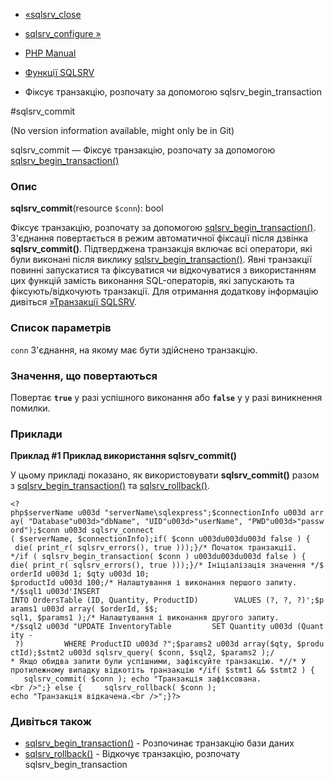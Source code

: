 - [«sqlsrv_close](function.sqlsrv-close.md)
- [sqlsrv_configure »](function.sqlsrv-configure.md)

- [PHP Manual](index.md)
- [Функції SQLSRV](ref.sqlsrv.md)
- Фіксує транзакцію, розпочату за допомогою sqlsrv_begin_transaction

#sqlsrv_commit

(No version information available, might only be in Git)

sqlsrv_commit — Фіксує транзакцію, розпочату за допомогою
[sqlsrv_begin_transaction()](function.sqlsrv-begin-transaction.md)

### Опис

**sqlsrv_commit**(resource `$conn`): bool

Фіксує транзакцію, розпочату за допомогою
[sqlsrv_begin_transaction()](function.sqlsrv-begin-transaction.md).
З'єднання повертається в режим автоматичної фіксації після дзвінка
**sqlsrv_commit()**. Підтверджена транзакція включає всі оператори,
які були виконані після виклику
[sqlsrv_begin_transaction()](function.sqlsrv-begin-transaction.md).
Явні транзакції повинні запускатися та фіксуватися чи відкочуватися з
використанням цих функцій замість виконання SQL-операторів, які
запускають та фіксують/відкочують транзакції. Для отримання
додаткову інформацію дивіться [»Транзакції
SQLSRV](http://msdn.microsoft.com/en-us/library/cc296206.aspx).

### Список параметрів

`conn`
З'єднання, на якому має бути здійснено транзакцію.

### Значення, що повертаються

Повертає **`true`** у разі успішного виконання або **`false`** у
у разі виникнення помилки.

### Приклади

**Приклад #1 Приклад використання **sqlsrv_commit()****

У цьому прикладі показано, як використовувати **sqlsrv_commit()**
разом з
[sqlsrv_begin_transaction()](function.sqlsrv-begin-transaction.md) та
[sqlsrv_rollback()](function.sqlsrv-rollback.md).

` <?php$serverName u003d "serverName\sqlexpress";$connectionInfo u003d array( "Database"u003d>"dbName", "UID"u003d>"userName", "PWD"u003d>"password");$conn u003d sqlsrv_connect ( $serverName, $connectionInfo);if( $conn u003du003du003d false ) {    die( print_r( sqlsrv_errors(), true )));}/* Початок транзакції. */if ( sqlsrv_begin_transaction( $conn ) u003du003du003d false ) {    die( print_r( sqlsrv_errors(), true )));}/* Ініціалізація значення */$orderId u003d 1; $qty u003d 10; $productId u003d 100;/* Налаштування і виконання першого запиту. */$sql1 u003d'INSERT INTO OrdersTable (ID, Quantity, ProductID)        VALUES (?, ?, ?)';$params1 u003d array( $orderId, $$; sql1, $params1 );/* Налаштування і виконання другого запиту. */$sql2 u003d "UPDATE InventoryTable         SET Quantity u003d (Quantity - ?)         WHERE ProductID u003d ?";$params2 u003d array($qty, $productId);$stmt2 u003d sqlsrv_query( $conn, $sql2, $params2 );/ * Якщо обидва запити були успішними, зафіксуйте транзакцію. *//* У протилежному випадку відкотіть транзакцію */if( $stmt1 && $stmt2 ) {     sqlsrv_commit( $conn ); echo "Транзакція зафіксована.<br />";} else {     sqlsrv_rollback( $conn ); echo "Транзакція відкачена.<br />";}?> `

### Дивіться також

- [sqlsrv_begin_transaction()](function.sqlsrv-begin-transaction.md) -
Розпочинає транзакцію бази даних
- [sqlsrv_rollback()](function.sqlsrv-rollback.md) - Відкочує
транзакцію, розпочату sqlsrv_begin_transaction
